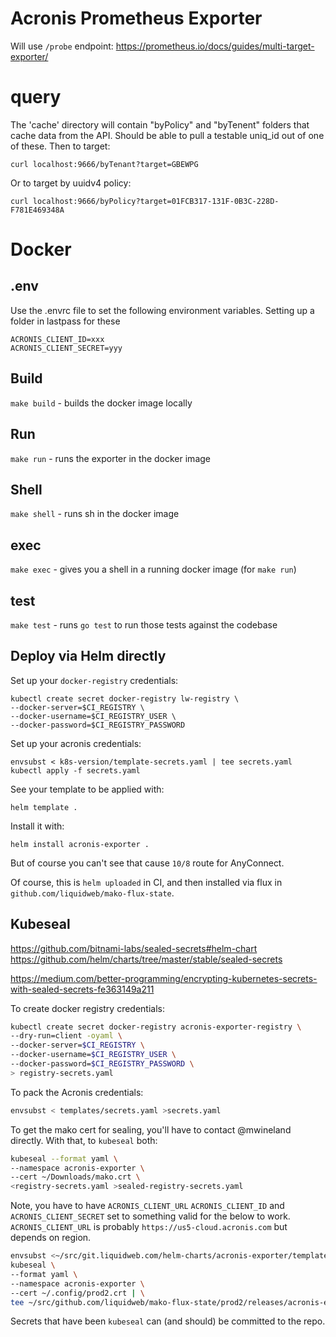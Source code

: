 # Acronis Prometheus Exporter

Will use `/probe` endpoint:
https://prometheus.io/docs/guides/multi-target-exporter/


# query

The 'cache' directory will contain "byPolicy" and "byTenent" folders that cache data from the API. Should be able to pull a testable uniq_id out of one of these. Then to target:

```
curl localhost:9666/byTenant?target=GBEWPG
```

Or to target by uuidv4 policy:
```
curl localhost:9666/byPolicy?target=01FCB317-131F-0B3C-228D-F781E469348A
```


# Docker

## .env 
Use the .envrc file to set  the following environment variables. Setting up a folder in lastpass for these

```
ACRONIS_CLIENT_ID=xxx
ACRONIS_CLIENT_SECRET=yyy
```

## Build 
`make build` - builds the docker image locally
## Run
`make run` - runs the exporter in the docker image
## Shell
`make shell` - runs sh in the docker image
## exec
`make exec` - gives you a shell in a running docker image (for `make run`)
## test
`make test` - runs `go test` to run those tests against the codebase


## Deploy via Helm directly

Set up your `docker-registry` credentials:

```
kubectl create secret docker-registry lw-registry \
--docker-server=$CI_REGISTRY \
--docker-username=$CI_REGISTRY_USER \
--docker-password=$CI_REGISTRY_PASSWORD
```

Set up your acronis credentials:

```
envsubst < k8s-version/template-secrets.yaml | tee secrets.yaml
kubectl apply -f secrets.yaml
```

See your template to be applied with:
```
helm template .
```

Install it with:

```
helm install acronis-exporter .
```

But of course you can't see that cause `10/8` route for AnyConnect.

Of course, this is `helm uploaded` in CI, and then installed via flux in `github.com/liquidweb/mako-flux-state`.

## Kubeseal

https://github.com/bitnami-labs/sealed-secrets#helm-chart
https://github.com/helm/charts/tree/master/stable/sealed-secrets

https://medium.com/better-programming/encrypting-kubernetes-secrets-with-sealed-secrets-fe363149a211


To create docker registry credentials:

```bash
kubectl create secret docker-registry acronis-exporter-registry \
--dry-run=client -oyaml \
--docker-server=$CI_REGISTRY \
--docker-username=$CI_REGISTRY_USER \
--docker-password=$CI_REGISTRY_PASSWORD \
> registry-secrets.yaml
```

To pack the Acronis credentials:

```bash
envsubst < templates/secrets.yaml >secrets.yaml
```

To get the mako cert for sealing, you'll have to contact @mwineland directly.
With that, to `kubeseal` both:

```bash
kubeseal --format yaml \
--namespace acronis-exporter \
--cert ~/Downloads/mako.crt \
<registry-secrets.yaml >sealed-registry-secrets.yaml
```

Note, you have to have `ACRONIS_CLIENT_URL` `ACRONIS_CLIENT_ID` and `ACRONIS_CLIENT_SECRET` set to something valid for the below to work.
`ACRONIS_CLIENT_URL` is probably `https://us5-cloud.acronis.com` but depends on region.

```bash
envsubst <~/src/git.liquidweb.com/helm-charts/acronis-exporter/template-acronis-secrets.yaml | \
kubeseal \
--format yaml \
--namespace acronis-exporter \
--cert ~/.config/prod2.crt | \
tee ~/src/github.com/liquidweb/mako-flux-state/prod2/releases/acronis-exporter/sealed-acronis-secrets.yaml
```

Secrets that have been `kubeseal` can (and should) be committed to the repo.
